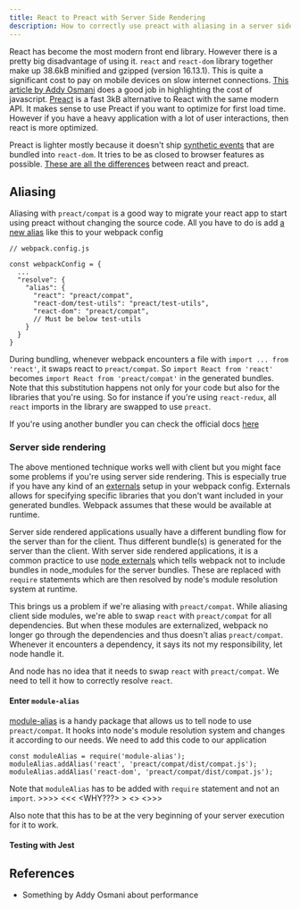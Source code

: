 ```yaml
---
title: React to Preact with Server Side Rendering
description: How to correctly use preact with aliasing in a server side rendered app
---
```


React has become the most modern front end library. However there is a pretty big disadvantage of using it. `react` and `react-dom` library together make up 38.6kB minified and gzipped (version 16.13.1). This is quite a significant cost to pay on mobile devices on slow internet connections. [This article by Addy Osmani](https://v8.dev/blog/cost-of-javascript-2019) does a good job in highlighting the cost of javascript. [Preact](https://preactjs.com/) is a fast 3kB alternative to React with the same modern API. It makes sense to use Preact if you want to optimize for first load time. However if you have a heavy application with a lot of user interactions, then react is more optimized.

Preact is lighter mostly because it doesn't ship [synthetic events](https://reactjs.org/docs/events.html) that are bundled into `react-dom`. It tries to be as closed to browser features as possible. [These are all the differences](https://preactjs.com/guide/v10/differences-to-react) between react and preact.

## Aliasing
Aliasing with `preact/compat` is a good way to migrate your react app to start using preact without changing the source code. All you have to do is add [a new alias](https://webpack.js.org/configuration/resolve/#resolvealias) like this to your webpack config

```
// webpack.config.js

const webpackConfig = { 
  ...
  "resolve": { 
    "alias": { 
      "react": "preact/compat",
      "react-dom/test-utils": "preact/test-utils",
      "react-dom": "preact/compat",
      // Must be below test-utils
    }
  }
}
```

During bundling, whenever webpack encounters a file with `import ... from 'react'`, it swaps react to `preact/compat`. So `import React from 'react'` becomes `import React from 'preact/compat'` in the generated bundles. Note that this substitution happens not only for your code but also for the libraries that you're using. So for instance if you're using `react-redux`, all `react` imports in the library are swapped to use `preact`.

If you're using another bundler you can check the official docs [here](https://preactjs.com/guide/v10/getting-started#aliasing-react-to-preact)

### Server side rendering
The above mentioned technique works well with client but you might face some problems if you're using server side rendering. This is especially true if you have any kind of an [externals](https://webpack.js.org/configuration/externals/) setup in your webpack config. Externals allows for specifying specific libraries that you don't want included in your generated bundles. Webpack assumes that these would be available at runtime. 

Server side rendered applications usually have a different bundling flow for the server than for the client. Thus different bundle(s) is generated for the server than the client. With server side rendered applications, it is a common practice to use [node externals](https://github.com/liady/webpack-node-externals) which tells webpack not to include bundles in node_modules for the server bundles.
These are replaced with `require` statements which are then resolved by node's module resolution system at runtime.

This brings us a problem if we're aliasing with `preact/compat`. While aliasing client side modules, we're able to swap `react` with `preact/compat` for all dependencies. But when these modules are externalized, webpack no longer go through the dependencies and thus doesn't alias `preact/compat`. Whenever it encounters a dependency, it says its not my responsibility, let node handle it.

And node has no idea that it needs to swap `react` with `preact/compat`. We need to tell it how to correctly resolve `react`.

#### Enter `module-alias`
[module-alias](https://github.com/ilearnio/module-alias) is a handy package that allows us to tell node to use `preact/compat`. It hooks into node's module resolution system and changes it according to our needs. We need to add this code to our application

```
const moduleAlias = require('module-alias');
moduleAlias.addAlias('react', 'preact/compat/dist/compat.js');
moduleAlias.addAlias('react-dom', 'preact/compat/dist/compat.js');
```

Note that `moduleAlias` has to be added with `require` statement and not an `import`.        >>>> <<< <WHY???> > <> <>>> 

Also note that this has to be at the very beginning of your server execution for it to work.

#### Testing with Jest


## References
- Something by Addy Osmani about performance